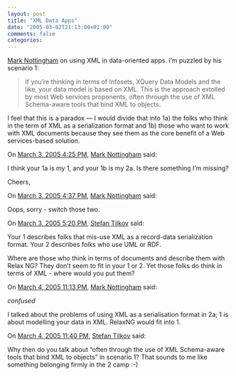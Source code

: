 ```yaml
---
layout: post
title: "XML Data Apps"
date: "2005-03-02T21:13:00+01:00"
comments: false
categories: 
---
```


<p><a href="http://www.mnot.net/blog/2005/03/02/decision_tree">Mark Nottingham</a> on using XML in data-oriented apps. I&#8217;m puzzled by his scenario 1:</p>

<blockquote>
<p>If you&#8217;re thinking in terms of Infosets, XQuery Data Models and the like, your data model is based on XML. This is the approach extolled by most Web services proponents, often through the use of XML Schema-aware tools that bind XML to objects.</p>
</blockquote>

<p>I feel that this is a paradox &#8212; I would divide that into 1a) the folks who think in the term of XML as a serialization format and 1b) those who want to work with XML documents because they see them as the core benefit of a Web services-based solution.</p>

<section class="comments">

<div class="comment" id="comment-479">
On <a href="#comment-479" title="Permalink to this comment">March  3, 2005  4:25 PM</a>, <a href="http://www.mnot.net/" title="http://www.mnot.net/" rel="nofollow">Mark Nottingham</a>
said:
<p>I think your 1a is my 1, and your 1b is my 2a. Is there something I&#8217;m missing?</p>

<p>Cheers,</p>


<div class="comment" id="comment-480">
On <a href="#comment-480" title="Permalink to this comment">March  3, 2005  4:37 PM</a>, <a href="http://www.mnot.net/" title="http://www.mnot.net/" rel="nofollow">Mark Nottingham</a>
said:
<p>Oops, sorry - switch those two.</p>


<div class="comment" id="comment-481">
On <a href="#comment-481" title="Permalink to this comment">March  3, 2005  5:20 PM</a>, <a href="/en/staff/st/">Stefan Tilkov</a>
said:
<p>Your 1 describes folks that mis-use XML as a record-data serialization format. Your 2 describes folks who use UML or RDF. </p>

<p>Where are those who think in terms of documents and describe them with Relax NG? They don&#8217;t seem to fit in your 1 or 2. Yet those folks do think in terms of XML - where would you put them?</p>


<div class="comment" id="comment-482">
On <a href="#comment-482" title="Permalink to this comment">March  4, 2005 11:13 PM</a>, <a href="http://www.mnot.net/" title="http://www.mnot.net/" rel="nofollow">Mark Nottingham</a>
said:
<p><em>confused</em></p>

<p>I talked about the problems of using XML as a serialisation format in 2a; 1 is about modelling your data in XML. RelaxNG would fit into 1.</p>


<div class="comment" id="comment-483">
On <a href="#comment-483" title="Permalink to this comment">March  4, 2005 11:40 PM</a>, <a href="/en/staff/st/">Stefan Tilkov</a>
said:
<p>Why then do you talk about &#8220;often through the use of XML Schema-aware tools that bind XML to objects&#8221; in scenario 1? That sounds to me like something belonging firmly in the 2 camp :-)</p>


</section>

